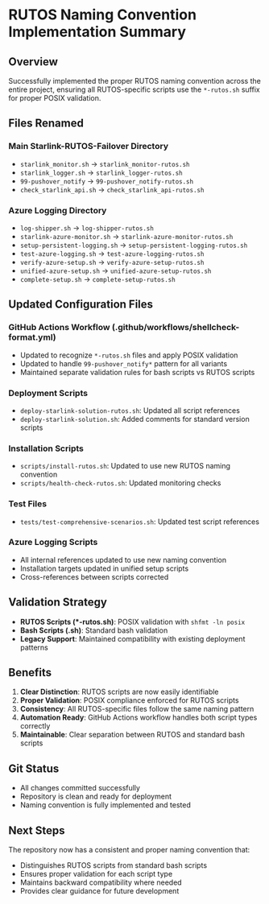 # RUTOS Naming Convention Implementation Summary

<!-- Version: 2.6.0 -->

## Overview

Successfully implemented the proper RUTOS naming convention across the entire project, ensuring all RUTOS-specific
scripts use the `*-rutos.sh` suffix for proper POSIX validation.

## Files Renamed

### Main Starlink-RUTOS-Failover Directory

- `starlink_monitor.sh` → `starlink_monitor-rutos.sh`
- `starlink_logger.sh` → `starlink_logger-rutos.sh`
- `99-pushover_notify` → `99-pushover_notify-rutos.sh`
- `check_starlink_api.sh` → `check_starlink_api-rutos.sh`

### Azure Logging Directory

- `log-shipper.sh` → `log-shipper-rutos.sh`
- `starlink-azure-monitor.sh` → `starlink-azure-monitor-rutos.sh`
- `setup-persistent-logging.sh` → `setup-persistent-logging-rutos.sh`
- `test-azure-logging.sh` → `test-azure-logging-rutos.sh`
- `verify-azure-setup.sh` → `verify-azure-setup-rutos.sh`
- `unified-azure-setup.sh` → `unified-azure-setup-rutos.sh`
- `complete-setup.sh` → `complete-setup-rutos.sh`

## Updated Configuration Files

### GitHub Actions Workflow (.github/workflows/shellcheck-format.yml)

- Updated to recognize `*-rutos.sh` files and apply POSIX validation
- Updated to handle `99-pushover_notify*` pattern for all variants
- Maintained separate validation rules for bash scripts vs RUTOS scripts

### Deployment Scripts

- `deploy-starlink-solution-rutos.sh`: Updated all script references
- `deploy-starlink-solution.sh`: Added comments for standard version scripts

### Installation Scripts

- `scripts/install-rutos.sh`: Updated to use new RUTOS naming convention
- `scripts/health-check-rutos.sh`: Updated monitoring checks

### Test Files

- `tests/test-comprehensive-scenarios.sh`: Updated test script references

### Azure Logging Scripts

- All internal references updated to use new naming convention
- Installation targets updated in unified setup scripts
- Cross-references between scripts corrected

## Validation Strategy

- **RUTOS Scripts (\*-rutos.sh)**: POSIX validation with `shfmt -ln posix`
- **Bash Scripts (.sh)**: Standard bash validation
- **Legacy Support**: Maintained compatibility with existing deployment patterns

## Benefits

1. **Clear Distinction**: RUTOS scripts are now easily identifiable
2. **Proper Validation**: POSIX compliance enforced for RUTOS scripts
3. **Consistency**: All RUTOS-specific files follow the same naming pattern
4. **Automation Ready**: GitHub Actions workflow handles both script types correctly
5. **Maintainable**: Clear separation between RUTOS and standard bash scripts

## Git Status

- All changes committed successfully
- Repository is clean and ready for deployment
- Naming convention is fully implemented and tested

## Next Steps

The repository now has a consistent and proper naming convention that:

- Distinguishes RUTOS scripts from standard bash scripts
- Ensures proper validation for each script type
- Maintains backward compatibility where needed
- Provides clear guidance for future development
